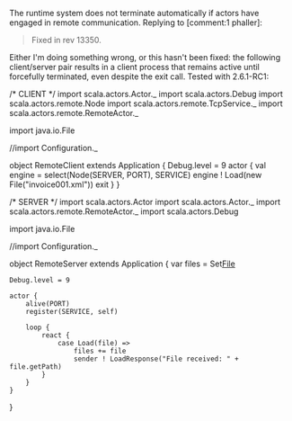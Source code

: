 The runtime system does not terminate automatically if actors have engaged in remote communication.
Replying to [comment:1 phaller]:
> Fixed in rev 13350.

Either I'm doing something wrong, or this hasn't been fixed: the following client/server pair results in a client process that remains active until forcefully terminated, even despite the exit call. Tested with 2.6.1-RC1:

/* CLIENT */
import scala.actors.Actor._
import scala.actors.Debug
import scala.actors.remote.Node
import scala.actors.remote.TcpService._
import scala.actors.remote.RemoteActor._

import java.io.File

//import Configuration._

object RemoteClient extends Application {
    Debug.level = 9
    actor {
        val engine = select(Node(SERVER, PORT), SERVICE)
        engine ! Load(new File("invoice001.xml"))
        exit
    }
}

/* SERVER */
import scala.actors.Actor
import scala.actors.Actor._
import scala.actors.remote.RemoteActor._
import scala.actors.Debug

import java.io.File

//import Configuration._

object RemoteServer extends Application {
    var files = Set[File]()

    Debug.level = 9

    actor {
        alive(PORT)
        register(SERVICE, self)

        loop {
            react {
                case Load(file) =>
                    files += file
                    sender ! LoadResponse("File received: " + file.getPath)
            }
        }
    }
}
